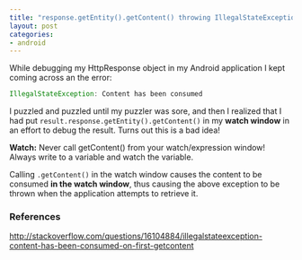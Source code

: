 ```yaml
---
title: "response.getEntity().getContent() throwing IllegalStateException?"
layout: post
categories:
- android
---
```


While debugging my HttpResponse object in my Android application I kept coming across an the error:

```java
IllegalStateException: Content has been consumed
```

I puzzled and puzzled until my puzzler was sore, and then I realized that I had put ```result.response.getEntity().getContent()``` in my **watch window** in an effort to debug the result. 
Turns out this is a bad idea!

<div class="alert alert-info">
<b>Watch:</b> Never call getContent() from your watch/expression window! Always write to a variable and watch the variable.
</div>

Calling ```.getContent()``` in the watch window causes the content to be consumed **in the watch window**, thus causing the above exception to be thrown when the application attempts to retrieve it. 
 
### References
http://stackoverflow.com/questions/16104884/illegalstateexception-content-has-been-consumed-on-first-getcontent


 
